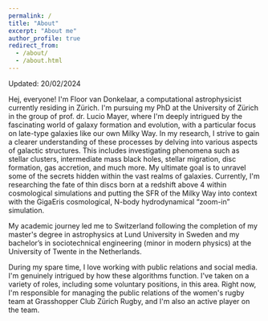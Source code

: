 ```yaml
---
permalink: /
title: "About"
excerpt: "About me"
author_profile: true
redirect_from: 
  - /about/
  - /about.html
---
```


Updated: 20/02/2024

Hej, everyone! I'm Floor van Donkelaar, a computational astrophysicist currently residing in Zürich. I'm pursuing my PhD at the University of Zürich in the group of prof. dr. Lucio Mayer, where I'm deeply intrigued by the fascinating world of galaxy formation and evolution, with a particular focus on late-type galaxies like our own Milky Way. In my research, I strive to gain a clearer understanding of these processes by delving into various aspects of galactic structures. This includes investigating phenomena such as stellar clusters, intermediate mass black holes, stellar migration, disc formation, gas accretion, and much more. My ultimate goal is to unravel some of the secrets hidden within the vast realms of galaxies. Currently, I'm researching the fate of thin discs born at a redshift above 4 within cosmological simulations and putting the SFR of the Milky Way into context with the GigaEris cosmological, N-body hydrodynamical “zoom-in” simulation.

My academic journey led me to Switzerland following the completion of my master's degree in astrophysics at Lund University in Sweden and my bachelor’s in sociotechnical engineering (minor in modern physics) at the University of Twente in the Netherlands. 

During my spare time, I love working with public relations and social media. I'm genuinely intrigued by how these algorithms function. I've taken on a variety of roles, including some voluntary positions, in this area. Right now, I'm responsible for managing the public relations of the women's rugby team at Grasshopper Club Zürich Rugby, and I'm also an active player on the team. 
